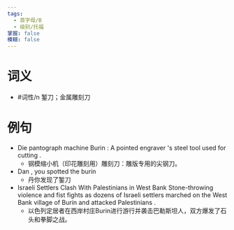```yaml
---
tags:
  - 首字母/B
  - 级别/托福
掌握: false
模糊: false
---
```

# 词义
- #词性/n  錾刀；金属雕刻刀
# 例句
- Die pantograph machine Burin : A pointed engraver 's steel tool used for cutting .
	- 钢模缩小机（印花雕刻用）雕刻刀：雕版专用的尖钢刀。
- Dan , you spotted the burin
	- 丹你发现了錾刀
- Israeli Settlers Clash With Palestinians in West Bank Stone-throwing violence and fist fights as dozens of Israeli settlers marched on the West Bank village of Burin and attacked Palestinians .
	- 以色列定居者在西岸村庄Burin进行游行并袭击巴勒斯坦人，双方爆发了石头和拳脚之战。
